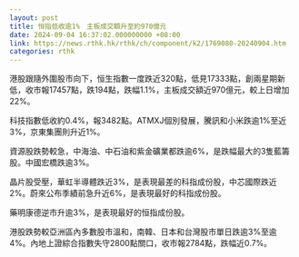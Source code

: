 ```yaml
---
layout: post
title: 恒指低收逾1%　主板成交額升至約970億元
date: 2024-09-04 16:37:02.000000000 +08:00
link: https://news.rthk.hk/rthk/ch/component/k2/1769080-20240904.htm
categories: rthk
---
```


港股跟隨外圍股市向下，恒生指數一度跌近320點，低見17333點，創兩星期新低，收市報17457點，跌194點，跌幅1.1%，主板成交額近970億元，較上日增加22%。

科技指數低收約0.4%，報3482點。ATMXJ個別發展，騰訊和小米跌逾1%至近3%，京東集團則升近1%。

資源股跌勢較急，中海油、中石油和紫金礦業都跌逾6%，是跌幅最大的3隻藍籌股。中國宏橋跌逾3%。

晶片股受壓，華虹半導體跌近3%，是表現最差的科指成份股，中芯國際跌近2%。蔚來公布季績前急升近6%，是表現最好的科指成份股。

藥明康德逆市升逾3%，是表現最好的恒指成份股。

港股跌勢較亞洲區內多數股市溫和，南韓、日本和台灣股市單日跌逾3%至逾4%。內地上證綜合指數失守2800點關口，收市報2784點，跌幅近0.7%。
